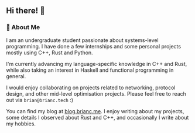 ## Hi there! 👋

### 🚀 About Me

I am an undergraduate student passionate about systems-level programming. I have done a few internships and some personal projects mostly using C++, Rust and Python.

I'm currently advancing my language-specific knowledge in C++ and Rust, while also taking an interest in Haskell and functional programming in general.

I would enjoy collaborating on projects related to networking, protocol design, and other mid-level optimisation projects. Please feel free to reach out via `brian@brianc.tech` :)

You can find my blog at [blog.brianc.me](https://blog.brianc.me). I enjoy writing about my projects, some details I observed about Rust and C++, and occasionally I write about my hobbies.

